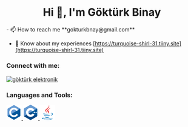 <h1 align="center">Hi 👋, I'm Göktürk Binay</h1>
- 📫 How to reach me **gokturkbnay@gmail.com**

- 📄 Know about my experiences [https://turquoise-shirl-31.tiiny.site](https://turquoise-shirl-31.tiiny.site)

<h3 align="left">Connect with me:</h3>
<p align="left">
<a href="https://www.youtube.com/c/göktürk elektronik" target="blank"><img align="center" src="https://raw.githubusercontent.com/rahuldkjain/github-profile-readme-generator/master/src/images/icons/Social/youtube.svg" alt="göktürk elektronik" height="30" width="40" /></a>
</p>

<h3 align="left">Languages and Tools:</h3>
<p align="left"> <a href="https://www.cprogramming.com/" target="_blank" rel="noreferrer"> <img src="https://raw.githubusercontent.com/devicons/devicon/master/icons/c/c-original.svg" alt="c" width="40" height="40"/> </a> <a href="https://www.w3schools.com/cpp/" target="_blank" rel="noreferrer"> <img src="https://raw.githubusercontent.com/devicons/devicon/master/icons/cplusplus/cplusplus-original.svg" alt="cplusplus" width="40" height="40"/> </a> <a href="https://www.java.com" target="_blank" rel="noreferrer"> <img src="https://raw.githubusercontent.com/devicons/devicon/master/icons/java/java-original.svg" alt="java" width="40" height="40"/> </a> </p>
